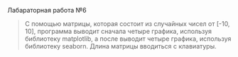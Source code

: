 Лабараторная работа №6 
> С помощью матрицы, которая состоит из случайных чисел от [-10, 10], программа выводит сначала четыре графика, используя
> библиотеку matplotlib, а после выводит четыре графика, используя библиотеку seaborn. Длина матрицы вводиться с клавиатуры. 
 
